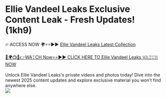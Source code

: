 # Ellie Vandeel Leaks Exclusive Content Leak - Fresh Updates! (1kh9)

🔥 ACCESS NOW 🌍==►► <a href="https://tinyurl.com/kvy9nzfs" rel="nofollow">Ellie Vandeel Leaks Latest Collection</a>
<br><br>
[🔴🌍📺📱👉WA𝚃CH Now==►► CLICK HERE TO Ellie Vandeel Leaks 𝚆𝙰𝚃𝙲𝙷 NOW](https://tinyurl.com/kvy9nzfs)
<br><br>
Unlock Ellie Vandeel Leaks's private videos and photos today! Dive into the newest 2025 content updates and explore exclusive material you won’t find anywhere else.
<br>
<a href="https://tinyurl.com/kvy9nzfs" rel="nofollow" data-target="animated-image.originalLink"><img src="https://camo.githubusercontent.com/8a4f000d20f83aca3bf7ec5f350d767afa0574a8a352519fd8cfa583a6f93a33/68747470733a2f2f692e696d6775722e636f6d2f644a486b345a712e676966" data-canonical-src="https://i.imgur.com/dJHk4Zq.gif" style="max-width: 100%; display: inline-block;" data-target="animated-image.originalImage"></a>
<br>
